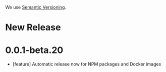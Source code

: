 We use [Semantic Versioning](https://semver.org/).

# New Release

# 0.0.1-beta.20

- [feature] Automatic release now for NPM packages and Docker images 
